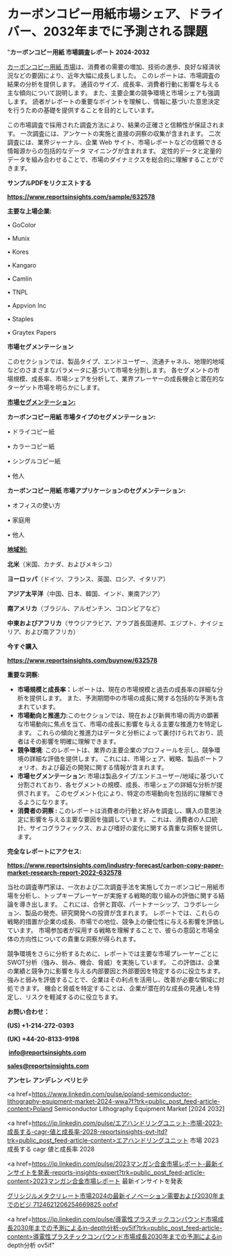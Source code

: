# カーボンコピー用紙市場シェア、ドライバー、2032年までに予測される課題

"<strong>カーボンコピー用紙 市場調査レポート 2024-2032</strong>

<a href=https://www.reportsinsights.com/sample/632578>カーボンコピー用紙 市場</a>は、消費者の需要の増加、技術の進歩、良好な経済状況などの要因により、近年大幅に成長しました。 このレポートは、市場調査の結果の分析を提供します。 通貨のサイズ、成長率、消費者行動に影響を与える主な傾向について説明します。 また、主要企業の競争環境と市場シェアも強調します。 読者がレポートの重要なポイントを理解し、情報に基づいた意思決定を行うための基礎を提供することを目的としています。

この市場調査で採用された調査方法により、結果の正確さと信頼性が保証されます。 一次調査には、アンケートの実施と直接の洞察の収集が含まれます。 二次調査には、業界ジャーナル、企業 Web サイト、市場レポートなどの信頼できる情報源からの包括的なデータ マイニングが含まれます。 定性的データと定量的データを組み合わせることで、市場のダイナミクスを総合的に理解することができます。

<strong><b>サンプルPDFをリクエストする</b></strong>

<a href=https://www.reportsinsights.com/sample/632578><strong><u>https://www.reportsinsights.com/sample/632578</u></strong></a>

<strong>主要な上場企業:</strong>

• GoColor

• Munix

• Kores

• Kangaro

• Camlin

• TNPL

• Appvion Inc

• Staples

• Graytex Papers

<strong>市場セグメンテーション</strong>

このセクションでは、製品タイプ、エンドユーザー、流通チャネル、地理的地域などのさまざまなパラメータに基づいて市場を分割します。 各セグメントの市場規模、成長率、市場シェアを分析して、業界プレーヤーの成長機会と潜在的なターゲット市場を明らかにします。

<strong><u>市場セグメンテーション</u></strong><strong><u>:</u></strong>

<strong>カーボンコピー用紙 市場タイプのセグメンテーション:</strong>

• ドライコピー紙

• カラーコピー紙

• シングルコピー紙

• 他人

<strong>カーボンコピー用紙 市場アプリケーションのセグメンテーション:</strong>

• オフィスの使い方

• 家庭用

• 他人

<strong><u>地域別</u></strong><strong><u>:</u></strong>

<strong>北米</strong>（米国、カナダ、およびメキシコ）

<strong>ヨーロッパ</strong>（ドイツ、フランス、英国、ロシア、イタリア）

<strong>アジア太平洋</strong>（中国、日本、韓国、インド、東南アジア）

<strong>南アメリカ</strong>（ブラジル、アルゼンチン、コロンビアなど）

<strong>中東およびアフリカ</strong>（サウジアラビア、アラブ首長国連邦、エジプト、ナイジェリア、および南アフリカ）

<strong>今すぐ購入</strong>

<a href=https://www.reportsinsights.com/buynow/632578><strong><u>https://www.reportsinsights.com/buynow/632578</u></strong></a>

<strong>重要な洞察:</strong>
<ul>
  <li><strong>市場規模と成長率：</strong>レポートは、現在の市場規模と過去の成長率の詳細な分析を提供します。 また、予測期間中の市場の成長に関する包括的な予測も含まれています。</li>
  <li><strong>市場動向と推進力:</strong>このセクションでは、現在および新興市場の両方の顕著な市場動向に焦点を当て、市場の成長に影響を与える主要な推進力を特定します。 これらの傾向と推進力はデータと分析によって裏付けられており、読者はその影響を明確に理解できます。</li>
  <li><strong>競争環境</strong>: このレポートは、業界の主要企業のプロフィールを示し、競争環境の詳細な評価を提供します。 これには、市場シェア、戦略、製品ポートフォリオ、および最近の開発に関する情報が含まれます。</li>
  <li><strong>市場セグメンテーション: </strong>市場は製品タイプ/エンドユーザー/地域に基づいて分割されており、各セグメントの規模、成長、市場シェアの詳細な分析が提供されます。 このセグメント化により、特定の市場動向を包括的に理解できるようになります。</li>
  <li><strong>消費者の洞察 : </strong>このレポートは消費者の行動と好みを調査し、購入の意思決定に影響を与える主要な要因を強調しています。 これは、消費者の人口統計、サイコグラフィックス、および嗜好の変化に関する貴重な洞察を提供します。</li>
</ul>
<strong>完全なレポートにアクセス:</strong>

<a href=https://www.reportsinsights.com/industry-forecast/carbon-copy-paper-market-research-report-2022-632578><strong><u><b>https://www.reportsinsights.com/industry-forecast/carbon-copy-paper-market-research-report-2022-632578</b></u></strong></a>

当社の調査専門家は、一次および二次調査手法を実施してカーボンコピー用紙市場を分析し、トップキープレーヤーが実施する戦略的取り組みの評価に関する結論を導き出します。 これには、合併と買収、パートナーシップ、コラボレーション、製品の発売、研究開発への投資が含まれます。 レポートでは、これらの戦略的措置が企業の成長、市場での地位、競争上の優位性に与える影響を評価しています。 市場参加者が採用する戦略を理解することで、彼らの意図と市場全体の方向性についての貴重な洞察が得られます。

競争環境をさらに分析するために、レポートでは主要な市場プレーヤーごとにSWOT分析（強み、弱み、機会、脅威）を実施しています。 この評価は、企業の業績と競争力に影響を与える内部要因と外部要因を特定するのに役立ちます。 強みと弱みを評価することで、企業はその利点を活用し、改善が必要な領域に対処できます。 機会と脅威を特定することは、企業が潜在的な成長の見通しを特定し、リスクを軽減するのに役立ちます。

<strong>お問い合わせ：</strong>

<strong>(US) +1-214-272-0393</strong>

<strong>(UK) +44-20-8133-9198</strong>

<strong> </strong><a href=info@reportsinsights.com><strong><u>info@reportsinsights.com</u></strong></a>

<a href=sales@reportsinsights.com><strong><u>sales@reportsinsights.com</u></strong></a>

<strong>アンセレ アンデレン ベリヒテ</strong>

<a href=https://www.linkedin.com/pulse/poland-semiconductor-lithography-equipment-market-2024-wwa7f?trk=public_post_feed-article-content>Poland Semiconductor Lithography Equipment Market [2024 2032]</a>

<a href=https://jp.linkedin.com/pulse/エアハンドリングユニット-市場-2023-成長する-cagr-値と成長率-2028-reportsinsights-pvt-ltd?trk=public_post_feed-article-content>エアハンドリングユニット 市場 2023 成長する cagr 値と成長率 2028</a>

<a href=https://jp.linkedin.com/pulse/2023マンガン合金市場レポート-最新インサイトを発表-reports-insights-expert?trk=public_post_feed-article-content>2023マンガン合金市場レポート 最新インサイトを発表</a>

<a href=https://www.linkedin.com/pulse/グリシジルメタクリレート市場2024の最新イノベーション需要および2030年までのビジ-7124621206254669825-oofxf/>グリシジルメタクリレート市場2024の最新イノベーション需要および2030年までのビジ 7124621206254669825 oofxf</a>

<a href=https://jp.linkedin.com/pulse/導電性プラスチックコンパウンド市場成長2030年までの予測によるin-depth分析-ov5if?trk=public_post_feed-article-content>導電性プラスチックコンパウンド市場成長2030年までの予測によるin depth分析 ov5if</a>"
